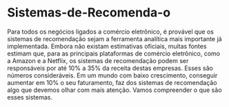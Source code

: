 # Sistemas-de-Recomenda-o
Para todos os negócios ligados a comércio eletrônico, é provável que os sistemas de recomendação sejam a ferramenta analítica mais importante já implementada. Embora não existam estimativas oficiais, muitas fontes estimam que, para as principais plataformas de comércio eletrônico, como a Amazon e a Netflix, os sistemas de recomendação podem ser responsáveis por até 10% a 35% da receita destas empresas. Esses são números consideráveis. Em um mundo com baixo crescimento, conseguir aumentar em 10% o seu faturamento, faz dos sistemas de recomendação algo que devemos olhar com mais atenção. Vamos compreender o que são esses sistemas.
